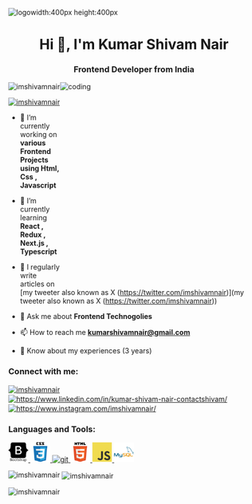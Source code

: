 ![logo<style>width:400px height:400px</style>](https://github.com/Imshivamnair/My-Bio/blob/main/19362653.jpg)
<h1 align="center">Hi 👋, I'm Kumar Shivam Nair</h1>
<h3 align="center">Frontend Developer from India</h3>

<img align="right" alt="coding" width="400" height="400" src="https://github.com/Imshivamnair/My-Bio/blob/main/coding.gif">


<p align="left"> <img src="https://komarev.com/ghpvc/?username=imshivamnair&label=Profile%20views&color=0e75b6&style=flat" alt="imshivamnair" /> </p>

<p align="left"> <a href="https://twitter.com/imshivamnair" target="blank"><img src="https://img.shields.io/twitter/follow/imshivamnair?logo=twitter&style=for-the-badge" alt="imshivamnair" /></a> </p>

- 🔭 I’m currently working on **various Frontend Projects using Html, Css , Javascript**

- 🌱 I’m currently learning **React , Redux , Next.js , Typescript**

- 📝 I regularly write articles on [my tweeter also known as X (https://twitter.com/imshivamnair)](my tweeter also known as X (https://twitter.com/imshivamnair))

- 💬 Ask me about **Frontend Technogolies**

- 📫 How to reach me **kumarshivamnair@gmail.com**

- 📄 Know about my experiences (3 years)

<h3 align="left">Connect with me:</h3>
<p align="left">
<a href="https://twitter.com/imshivamnair" target="blank"><img align="center" src="https://raw.githubusercontent.com/rahuldkjain/github-profile-readme-generator/master/src/images/icons/Social/twitter.svg" alt="imshivamnair" height="30" width="40" /></a>
<a href="https://linkedin.com/in/https://www.linkedin.com/in/kumar-shivam-nair-contactshivam/" target="blank"><img align="center" src="https://raw.githubusercontent.com/rahuldkjain/github-profile-readme-generator/master/src/images/icons/Social/linked-in-alt.svg" alt="https://www.linkedin.com/in/kumar-shivam-nair-contactshivam/" height="30" width="40" /></a>
<a href="https://instagram.com/https://www.instagram.com/imshivamnair/" target="blank"><img align="center" src="https://raw.githubusercontent.com/rahuldkjain/github-profile-readme-generator/master/src/images/icons/Social/instagram.svg" alt="https://www.instagram.com/imshivamnair/" height="30" width="40" /></a>
</p>

<h3 align="left">Languages and Tools:</h3>
<p align="left"> <a href="https://getbootstrap.com" target="_blank" rel="noreferrer"> <img src="https://raw.githubusercontent.com/devicons/devicon/master/icons/bootstrap/bootstrap-plain-wordmark.svg" alt="bootstrap" width="40" height="40"/> </a> <a href="https://www.w3schools.com/css/" target="_blank" rel="noreferrer"> <img src="https://raw.githubusercontent.com/devicons/devicon/master/icons/css3/css3-original-wordmark.svg" alt="css3" width="40" height="40"/> </a> <a href="https://git-scm.com/" target="_blank" rel="noreferrer"> <img src="https://www.vectorlogo.zone/logos/git-scm/git-scm-icon.svg" alt="git" width="40" height="40"/> </a> <a href="https://www.w3.org/html/" target="_blank" rel="noreferrer"> <img src="https://raw.githubusercontent.com/devicons/devicon/master/icons/html5/html5-original-wordmark.svg" alt="html5" width="40" height="40"/> </a> <a href="https://developer.mozilla.org/en-US/docs/Web/JavaScript" target="_blank" rel="noreferrer"> <img src="https://raw.githubusercontent.com/devicons/devicon/master/icons/javascript/javascript-original.svg" alt="javascript" width="40" height="40"/> </a> <a href="https://www.mysql.com/" target="_blank" rel="noreferrer"> <img src="https://raw.githubusercontent.com/devicons/devicon/master/icons/mysql/mysql-original-wordmark.svg" alt="mysql" width="40" height="40"/> </a> </p>

<p><img align="left" src="https://github-readme-stats.vercel.app/api/top-langs?username=imshivamnair&show_icons=true&locale=en&layout=compact" alt="imshivamnair" /></p>

<p>&nbsp;<img align="center" src="https://github-readme-stats.vercel.app/api?username=imshivamnair&show_icons=true&locale=en" alt="imshivamnair" /></p>

<p><img align="center" src="https://github-readme-streak-stats.herokuapp.com/?user=imshivamnair&" alt="imshivamnair" /></p>
